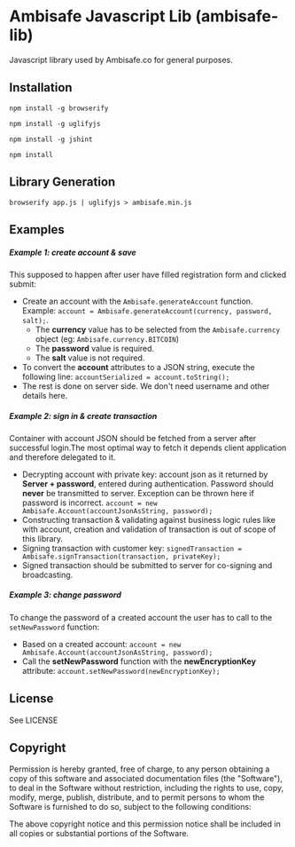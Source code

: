 # Ambisafe Javascript Lib (ambisafe-lib)
Javascript library used by Ambisafe.co for general purposes.

## Installation

`npm install -g browserify`

`npm install -g uglifyjs`

`npm install -g jshint`


`npm install`

## Library Generation
`browserify app.js | uglifyjs > ambisafe.min.js`

## Examples
##### Example 1: create account & save
This supposed to happen after user have filled registration form and clicked submit:

* Create an account with the `Ambisafe.generateAccount` function. Example: `account = Ambisafe.generateAccount(currency, password, salt);`. 
    * The **currency** value has to be selected from the `Ambisafe.currency` object (eg: `Ambisafe.currency.BITCOIN`)
    * The **password** value is required.
    * The **salt** value is not required.
* To convert the **account** attributes to a JSON string, execute the following line: `accountSerialized = account.toString();`
* The rest is done on server side. We don't need username and other details here.


##### Example 2: sign in & create transaction
Container with account JSON should be fetched from a server after successful login.The most optimal way to fetch it depends client application and therefore delegated to it.
* Decrypting account with private key: account json as it returned by **Server + password**, entered during authentication. Password should **never** be transmitted to server. Exception can be thrown here if password is incorrect.
`account = new Ambisafe.Account(accountJsonAsString, password);`
* Constructing transaction & validating against business logic rules like with account, creation and validation of transaction is out of scope of this library.
* Signing transaction with customer key:
`signedTransaction = Ambisafe.signTransaction(transaction, privateKey);`
* Signed transaction should be submitted to server for co-signing and broadcasting.

##### Example 3: change password
To change the password of a created account the user has to call to the `setNewPassword` function:
* Based on a created account: `account = new Ambisafe.Account(accountJsonAsString, password);`
* Call the **setNewPassword** function with the **newEncryptionKey** attribute: `account.setNewPassword(newEncryptionKey);`

## License

See LICENSE

## Copyright
Permission is hereby granted, free of charge, to any person obtaining a copy of this software and associated documentation files (the "Software"), to deal in the Software without restriction, including the rights to use, copy, modify, merge, publish, distribute, and to permit persons to whom the Software is furnished to do so, subject to the following conditions:

The above copyright notice and this permission notice shall be included in all copies or substantial portions of the Software.